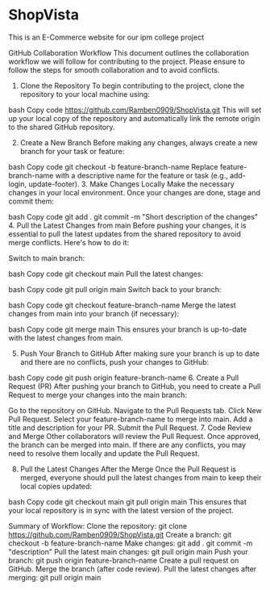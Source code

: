 # ShopVista
This is an E-Commerce website for our ipm college project 

GitHub Collaboration Workflow
This document outlines the collaboration workflow we will follow for contributing to the project. Please ensure to follow the steps for smooth collaboration and to avoid conflicts.

1. Clone the Repository
To begin contributing to the project, clone the repository to your local machine using:

bash
Copy code
https://github.com/Ramben0909/ShopVista.git
This will set up your local copy of the repository and automatically link the remote origin to the shared GitHub repository.

2. Create a New Branch
Before making any changes, always create a new branch for your task or feature:

bash
Copy code
git checkout -b feature-branch-name
Replace feature-branch-name with a descriptive name for the feature or task (e.g., add-login, update-footer).
3. Make Changes Locally
Make the necessary changes in your local environment. Once your changes are done, stage and commit them:

bash
Copy code
git add .
git commit -m "Short description of the changes"
4. Pull the Latest Changes from main
Before pushing your changes, it is essential to pull the latest updates from the shared repository to avoid merge conflicts. Here's how to do it:

Switch to main branch:

bash
Copy code
git checkout main
Pull the latest changes:

bash
Copy code
git pull origin main
Switch back to your branch:

bash
Copy code
git checkout feature-branch-name
Merge the latest changes from main into your branch (if necessary):

bash
Copy code
git merge main
This ensures your branch is up-to-date with the latest changes from main.

5. Push Your Branch to GitHub
After making sure your branch is up to date and there are no conflicts, push your changes to GitHub:

bash
Copy code
git push origin feature-branch-name
6. Create a Pull Request (PR)
After pushing your branch to GitHub, you need to create a Pull Request to merge your changes into the main branch:

Go to the repository on GitHub.
Navigate to the Pull Requests tab.
Click New Pull Request.
Select your feature-branch-name to merge into main.
Add a title and description for your PR.
Submit the Pull Request.
7. Code Review and Merge
Other collaborators will review the Pull Request. Once approved, the branch can be merged into main. If there are any conflicts, you may need to resolve them locally and update the Pull Request.

8. Pull the Latest Changes After the Merge
Once the Pull Request is merged, everyone should pull the latest changes from main to keep their local copies updated:

bash
Copy code
git checkout main
git pull origin main
This ensures that your local repository is in sync with the latest version of the project.

Summary of Workflow:
Clone the repository:
git clone https://github.com/Ramben0909/ShopVista.git
Create a branch:
git checkout -b feature-branch-name
Make changes:
git add .
git commit -m "description"
Pull the latest main changes:
git pull origin main
Push your branch:
git push origin feature-branch-name
Create a pull request on GitHub.
Merge the branch (after code review).
Pull the latest changes after merging:
git pull origin main
